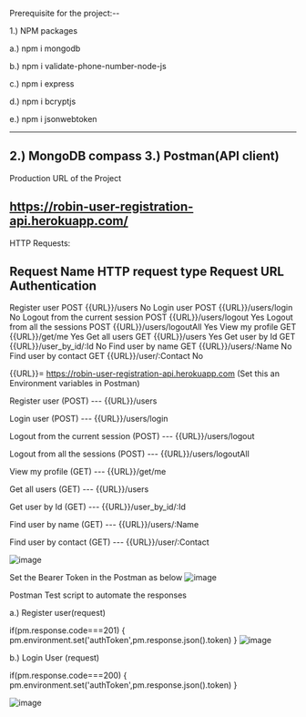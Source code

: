 Prerequisite for the project:--

1.) NPM packages

a.) npm i mongodb

b.) npm i validate-phone-number-node-js

c.) npm i express

d.) npm i bcryptjs

e.) npm i jsonwebtoken

------------------------------------------------------------------------------------
2.) MongoDB compass
3.) Postman(API client)
-----------------------------------------------------------------------------------
Production URL of the Project

https://robin-user-registration-api.herokuapp.com/
------------------------------------------------------------------------------------

HTTP Requests:

Request Name 			HTTP request type	      	  Request URL			Authentication
-----------------------------------------------------------------------------------------------------------------------
Register user	        	 POST	              		{{URL}}/users				No
Login user	        	 POST		      		{{URL}}/users/login			No
Logout from the current session  POST		      		{{URL}}/users/logout			Yes
Logout from all the sessions	 POST		      		{{URL}}/users/logoutAll			Yes
View my profile			 GET		      		{{URL}}/get/me				Yes
Get all users			 GET		      		{{URL}}/users				Yes
Get user by Id			 GET		      		{{URL}}/user_by_id/:Id			No
Find user by name		 GET		      		{{URL}}/users/:Name			No
Find user by contact		 GET		      		{{URL}}/user/:Contact			No

{{URL}}= https://robin-user-registration-api.herokuapp.com  (Set this an Environment variables in Postman)


Register user 				(POST) --- {{URL}}/users

Login user    				(POST) --- {{URL}}/users/login

Logout from the current session  	(POST) --- {{URL}}/users/logout

Logout from all the sessions		(POST) --- {{URL}}/users/logoutAll

View my profile				(GET)  --- {{URL}}/get/me

Get all users				(GET)  --- {{URL}}/users

Get user by Id				(GET)  --- {{URL}}/user_by_id/:Id

Find user by name			(GET)  --- {{URL}}/users/:Name

Find user by contact			(GET)  --- {{URL}}/user/:Contact

![image](https://user-images.githubusercontent.com/36421233/131257749-893d52fe-065d-43b0-86ad-1f6736281fe5.png)


Set the Bearer Token in the Postman as below
![image](https://user-images.githubusercontent.com/36421233/131258289-e960d00f-d446-4ce9-9746-f24f1c62ac37.png)


Postman Test script to automate the responses

a.) Register user(request)

if(pm.response.code===201)
{
pm.environment.set('authToken',pm.response.json().token)
}
![image](https://user-images.githubusercontent.com/36421233/131258361-25303e99-7bc4-4337-8333-0bae09288ee8.png)


b.) Login User (request)

if(pm.response.code===200)
{
pm.environment.set('authToken',pm.response.json().token)
}

![image](https://user-images.githubusercontent.com/36421233/131258392-758843a5-ca68-4ee3-b067-f2db5b3c1520.png)


		
		
		
		
		
		
	

